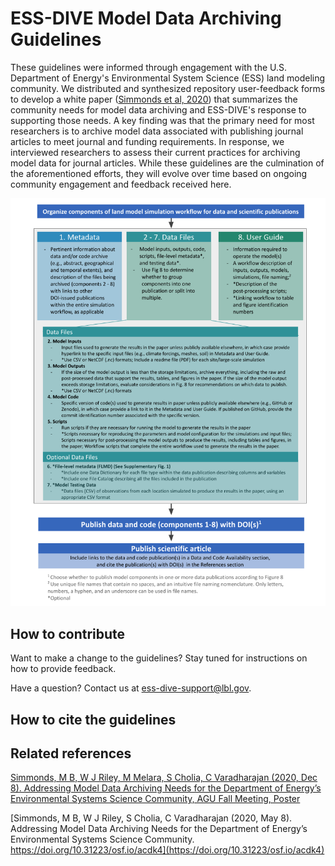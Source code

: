 # ESS-DIVE Model Data Archiving Guidelines

These guidelines were informed through engagement with the U.S. Department of Energy's Environmental System Science (ESS) land modeling community. We distributed and synthesized repository user-feedback forms to develop a white paper ([Simmonds et al, 2020](https://doi.org/10.31223/osf.io/acdk4)) that summarizes the community needs for model data archiving and ESS-DIVE's response to supporting those needs. A key finding was that the primary need for most researchers is to archive model data associated with publishing journal articles to meet journal and funding requirements. In response, we interviewed researchers to assess their current practices for archiving model data for journal articles.  While these guidelines are the culmination of the aforementioned efforts, they will evolve over time based on ongoing community engagement and feedback received here.

![Guidelines](https://github.com/ess-dive-community/essdive-model-data-archiving-guidelines/blob/main/Model%20Data%20Guidelines%20-%20Components.png)

## How to contribute

Want to make a change to the guidelines? Stay tuned for instructions on how to provide feedback.

Have a question? Contact us at ess-dive-support@lbl.gov.

## How to cite the guidelines


## Related references

[Simmonds, M B, W J Riley, M Melara, S Cholia, C Varadharajan (2020, Dec 8). Addressing Model Data Archiving Needs for the Department of Energy’s Environmental Systems Science Community, AGU Fall Meeting, Poster](https://agu2020fallmeeting-agu.ipostersessions.com/default.aspx?s=E0-3E-14-4B-92-EE-A6-0F-11-0C-CC-D8-A5-DE-D4-A8&guestview=true)

[Simmonds, M B, W J Riley, S Cholia, C Varadharajan (2020, May 8). Addressing Model Data Archiving Needs for the Department of Energy’s Environmental Systems Science Community. https://doi.org/10.31223/osf.io/acdk4](https://doi.org/10.31223/osf.io/acdk4) 
